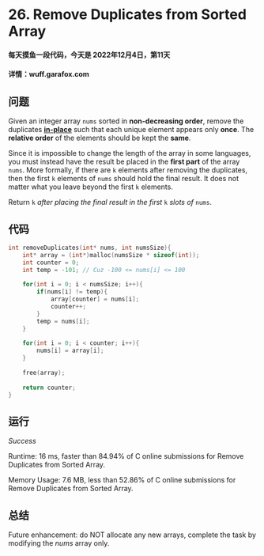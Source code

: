 # 26. Remove Duplicates from Sorted Array

#### 每天摸鱼一段代码，今天是 **2022年12月4日**，第11天

#### 详情：wuff.garafox.com 

## 问题

Given an integer array `nums` sorted in **non-decreasing order**, remove the duplicates [**in-place**](https://en.wikipedia.org/wiki/In-place_algorithm) such that each unique element appears only **once**. The **relative order** of the elements should be kept the **same**.

Since it is impossible to change the length of the array in some languages, you must instead have the result be placed in the **first part** of the array `nums`. More formally, if there are `k` elements after removing the duplicates, then the first `k` elements of `nums` should hold the final result. It does not matter what you leave beyond the first `k` elements.

Return `k` *after placing the final result in the first* `k` *slots of* `nums`. 

## 代码

```c
int removeDuplicates(int* nums, int numsSize){
    int* array = (int*)malloc(numsSize * sizeof(int));
    int counter = 0;
    int temp = -101; // Cuz -100 <= nums[i] <= 100
    
    for(int i = 0; i < numsSize; i++){
        if(nums[i] != temp){
            array[counter] = nums[i];
            counter++;
        }
        temp = nums[i];
    }
    
    for(int i = 0; i < counter; i++){
        nums[i] = array[i];
    }
    
    free(array);
    
    return counter;
}
```

## 运行

*Success*

Runtime: 16 ms, faster than 84.94% of C online submissions for Remove Duplicates from Sorted Array.

Memory Usage: 7.6 MB, less than 52.86% of C online submissions for Remove Duplicates from Sorted Array.

## 总结

Future enhancement: do NOT allocate any new arrays, complete the task by modifying the *nums* array only. 


